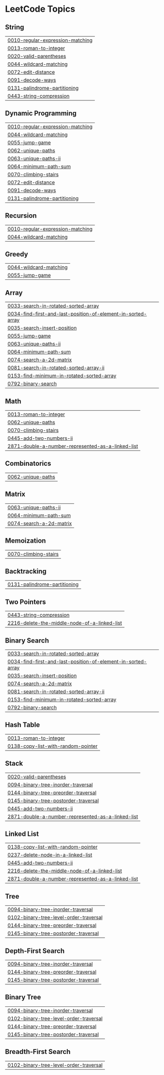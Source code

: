 

<!---LeetCode Topics Start-->
# LeetCode Topics
## String
|  |
| ------- |
| [0010-regular-expression-matching](https://github.com/Mohitsinghparmarg/DSA/tree/master/0010-regular-expression-matching) |
| [0013-roman-to-integer](https://github.com/Mohitsinghparmarg/DSA/tree/master/0013-roman-to-integer) |
| [0020-valid-parentheses](https://github.com/Mohitsinghparmarg/DSA/tree/master/0020-valid-parentheses) |
| [0044-wildcard-matching](https://github.com/Mohitsinghparmarg/DSA/tree/master/0044-wildcard-matching) |
| [0072-edit-distance](https://github.com/Mohitsinghparmarg/DSA/tree/master/0072-edit-distance) |
| [0091-decode-ways](https://github.com/Mohitsinghparmarg/DSA/tree/master/0091-decode-ways) |
| [0131-palindrome-partitioning](https://github.com/Mohitsinghparmarg/DSA/tree/master/0131-palindrome-partitioning) |
| [0443-string-compression](https://github.com/Mohitsinghparmarg/DSA/tree/master/0443-string-compression) |
## Dynamic Programming
|  |
| ------- |
| [0010-regular-expression-matching](https://github.com/Mohitsinghparmarg/DSA/tree/master/0010-regular-expression-matching) |
| [0044-wildcard-matching](https://github.com/Mohitsinghparmarg/DSA/tree/master/0044-wildcard-matching) |
| [0055-jump-game](https://github.com/Mohitsinghparmarg/DSA/tree/master/0055-jump-game) |
| [0062-unique-paths](https://github.com/Mohitsinghparmarg/DSA/tree/master/0062-unique-paths) |
| [0063-unique-paths-ii](https://github.com/Mohitsinghparmarg/DSA/tree/master/0063-unique-paths-ii) |
| [0064-minimum-path-sum](https://github.com/Mohitsinghparmarg/DSA/tree/master/0064-minimum-path-sum) |
| [0070-climbing-stairs](https://github.com/Mohitsinghparmarg/DSA/tree/master/0070-climbing-stairs) |
| [0072-edit-distance](https://github.com/Mohitsinghparmarg/DSA/tree/master/0072-edit-distance) |
| [0091-decode-ways](https://github.com/Mohitsinghparmarg/DSA/tree/master/0091-decode-ways) |
| [0131-palindrome-partitioning](https://github.com/Mohitsinghparmarg/DSA/tree/master/0131-palindrome-partitioning) |
## Recursion
|  |
| ------- |
| [0010-regular-expression-matching](https://github.com/Mohitsinghparmarg/DSA/tree/master/0010-regular-expression-matching) |
| [0044-wildcard-matching](https://github.com/Mohitsinghparmarg/DSA/tree/master/0044-wildcard-matching) |
## Greedy
|  |
| ------- |
| [0044-wildcard-matching](https://github.com/Mohitsinghparmarg/DSA/tree/master/0044-wildcard-matching) |
| [0055-jump-game](https://github.com/Mohitsinghparmarg/DSA/tree/master/0055-jump-game) |
## Array
|  |
| ------- |
| [0033-search-in-rotated-sorted-array](https://github.com/Mohitsinghparmarg/DSA/tree/master/0033-search-in-rotated-sorted-array) |
| [0034-find-first-and-last-position-of-element-in-sorted-array](https://github.com/Mohitsinghparmarg/DSA/tree/master/0034-find-first-and-last-position-of-element-in-sorted-array) |
| [0035-search-insert-position](https://github.com/Mohitsinghparmarg/DSA/tree/master/0035-search-insert-position) |
| [0055-jump-game](https://github.com/Mohitsinghparmarg/DSA/tree/master/0055-jump-game) |
| [0063-unique-paths-ii](https://github.com/Mohitsinghparmarg/DSA/tree/master/0063-unique-paths-ii) |
| [0064-minimum-path-sum](https://github.com/Mohitsinghparmarg/DSA/tree/master/0064-minimum-path-sum) |
| [0074-search-a-2d-matrix](https://github.com/Mohitsinghparmarg/DSA/tree/master/0074-search-a-2d-matrix) |
| [0081-search-in-rotated-sorted-array-ii](https://github.com/Mohitsinghparmarg/DSA/tree/master/0081-search-in-rotated-sorted-array-ii) |
| [0153-find-minimum-in-rotated-sorted-array](https://github.com/Mohitsinghparmarg/DSA/tree/master/0153-find-minimum-in-rotated-sorted-array) |
| [0792-binary-search](https://github.com/Mohitsinghparmarg/DSA/tree/master/0792-binary-search) |
## Math
|  |
| ------- |
| [0013-roman-to-integer](https://github.com/Mohitsinghparmarg/DSA/tree/master/0013-roman-to-integer) |
| [0062-unique-paths](https://github.com/Mohitsinghparmarg/DSA/tree/master/0062-unique-paths) |
| [0070-climbing-stairs](https://github.com/Mohitsinghparmarg/DSA/tree/master/0070-climbing-stairs) |
| [0445-add-two-numbers-ii](https://github.com/Mohitsinghparmarg/DSA/tree/master/0445-add-two-numbers-ii) |
| [2871-double-a-number-represented-as-a-linked-list](https://github.com/Mohitsinghparmarg/DSA/tree/master/2871-double-a-number-represented-as-a-linked-list) |
## Combinatorics
|  |
| ------- |
| [0062-unique-paths](https://github.com/Mohitsinghparmarg/DSA/tree/master/0062-unique-paths) |
## Matrix
|  |
| ------- |
| [0063-unique-paths-ii](https://github.com/Mohitsinghparmarg/DSA/tree/master/0063-unique-paths-ii) |
| [0064-minimum-path-sum](https://github.com/Mohitsinghparmarg/DSA/tree/master/0064-minimum-path-sum) |
| [0074-search-a-2d-matrix](https://github.com/Mohitsinghparmarg/DSA/tree/master/0074-search-a-2d-matrix) |
## Memoization
|  |
| ------- |
| [0070-climbing-stairs](https://github.com/Mohitsinghparmarg/DSA/tree/master/0070-climbing-stairs) |
## Backtracking
|  |
| ------- |
| [0131-palindrome-partitioning](https://github.com/Mohitsinghparmarg/DSA/tree/master/0131-palindrome-partitioning) |
## Two Pointers
|  |
| ------- |
| [0443-string-compression](https://github.com/Mohitsinghparmarg/DSA/tree/master/0443-string-compression) |
| [2216-delete-the-middle-node-of-a-linked-list](https://github.com/Mohitsinghparmarg/DSA/tree/master/2216-delete-the-middle-node-of-a-linked-list) |
## Binary Search
|  |
| ------- |
| [0033-search-in-rotated-sorted-array](https://github.com/Mohitsinghparmarg/DSA/tree/master/0033-search-in-rotated-sorted-array) |
| [0034-find-first-and-last-position-of-element-in-sorted-array](https://github.com/Mohitsinghparmarg/DSA/tree/master/0034-find-first-and-last-position-of-element-in-sorted-array) |
| [0035-search-insert-position](https://github.com/Mohitsinghparmarg/DSA/tree/master/0035-search-insert-position) |
| [0074-search-a-2d-matrix](https://github.com/Mohitsinghparmarg/DSA/tree/master/0074-search-a-2d-matrix) |
| [0081-search-in-rotated-sorted-array-ii](https://github.com/Mohitsinghparmarg/DSA/tree/master/0081-search-in-rotated-sorted-array-ii) |
| [0153-find-minimum-in-rotated-sorted-array](https://github.com/Mohitsinghparmarg/DSA/tree/master/0153-find-minimum-in-rotated-sorted-array) |
| [0792-binary-search](https://github.com/Mohitsinghparmarg/DSA/tree/master/0792-binary-search) |
## Hash Table
|  |
| ------- |
| [0013-roman-to-integer](https://github.com/Mohitsinghparmarg/DSA/tree/master/0013-roman-to-integer) |
| [0138-copy-list-with-random-pointer](https://github.com/Mohitsinghparmarg/DSA/tree/master/0138-copy-list-with-random-pointer) |
## Stack
|  |
| ------- |
| [0020-valid-parentheses](https://github.com/Mohitsinghparmarg/DSA/tree/master/0020-valid-parentheses) |
| [0094-binary-tree-inorder-traversal](https://github.com/Mohitsinghparmarg/DSA/tree/master/0094-binary-tree-inorder-traversal) |
| [0144-binary-tree-preorder-traversal](https://github.com/Mohitsinghparmarg/DSA/tree/master/0144-binary-tree-preorder-traversal) |
| [0145-binary-tree-postorder-traversal](https://github.com/Mohitsinghparmarg/DSA/tree/master/0145-binary-tree-postorder-traversal) |
| [0445-add-two-numbers-ii](https://github.com/Mohitsinghparmarg/DSA/tree/master/0445-add-two-numbers-ii) |
| [2871-double-a-number-represented-as-a-linked-list](https://github.com/Mohitsinghparmarg/DSA/tree/master/2871-double-a-number-represented-as-a-linked-list) |
## Linked List
|  |
| ------- |
| [0138-copy-list-with-random-pointer](https://github.com/Mohitsinghparmarg/DSA/tree/master/0138-copy-list-with-random-pointer) |
| [0237-delete-node-in-a-linked-list](https://github.com/Mohitsinghparmarg/DSA/tree/master/0237-delete-node-in-a-linked-list) |
| [0445-add-two-numbers-ii](https://github.com/Mohitsinghparmarg/DSA/tree/master/0445-add-two-numbers-ii) |
| [2216-delete-the-middle-node-of-a-linked-list](https://github.com/Mohitsinghparmarg/DSA/tree/master/2216-delete-the-middle-node-of-a-linked-list) |
| [2871-double-a-number-represented-as-a-linked-list](https://github.com/Mohitsinghparmarg/DSA/tree/master/2871-double-a-number-represented-as-a-linked-list) |
## Tree
|  |
| ------- |
| [0094-binary-tree-inorder-traversal](https://github.com/Mohitsinghparmarg/DSA/tree/master/0094-binary-tree-inorder-traversal) |
| [0102-binary-tree-level-order-traversal](https://github.com/Mohitsinghparmarg/DSA/tree/master/0102-binary-tree-level-order-traversal) |
| [0144-binary-tree-preorder-traversal](https://github.com/Mohitsinghparmarg/DSA/tree/master/0144-binary-tree-preorder-traversal) |
| [0145-binary-tree-postorder-traversal](https://github.com/Mohitsinghparmarg/DSA/tree/master/0145-binary-tree-postorder-traversal) |
## Depth-First Search
|  |
| ------- |
| [0094-binary-tree-inorder-traversal](https://github.com/Mohitsinghparmarg/DSA/tree/master/0094-binary-tree-inorder-traversal) |
| [0144-binary-tree-preorder-traversal](https://github.com/Mohitsinghparmarg/DSA/tree/master/0144-binary-tree-preorder-traversal) |
| [0145-binary-tree-postorder-traversal](https://github.com/Mohitsinghparmarg/DSA/tree/master/0145-binary-tree-postorder-traversal) |
## Binary Tree
|  |
| ------- |
| [0094-binary-tree-inorder-traversal](https://github.com/Mohitsinghparmarg/DSA/tree/master/0094-binary-tree-inorder-traversal) |
| [0102-binary-tree-level-order-traversal](https://github.com/Mohitsinghparmarg/DSA/tree/master/0102-binary-tree-level-order-traversal) |
| [0144-binary-tree-preorder-traversal](https://github.com/Mohitsinghparmarg/DSA/tree/master/0144-binary-tree-preorder-traversal) |
| [0145-binary-tree-postorder-traversal](https://github.com/Mohitsinghparmarg/DSA/tree/master/0145-binary-tree-postorder-traversal) |
## Breadth-First Search
|  |
| ------- |
| [0102-binary-tree-level-order-traversal](https://github.com/Mohitsinghparmarg/DSA/tree/master/0102-binary-tree-level-order-traversal) |
<!---LeetCode Topics End-->
